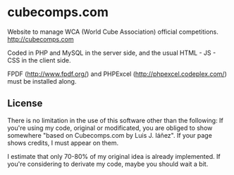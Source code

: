 cubecomps.com
=============

Website to manage WCA (World Cube Association) official competitions. http://cubecomps.com

Coded in PHP and MySQL in the server side, and the usual HTML - JS - CSS in the client side.

FPDF (http://www.fpdf.org/) and PHPExcel (http://phpexcel.codeplex.com/) must be installed along.

License
-------

There is no limitation in the use of this software other than the following:  If you're using my code, original or modificated, 
you are obliged to show somewhere "based on Cubecomps.com by Luis J. Iáñez".  If your page shows credits, I must appear 
on them.

I estimate that only 70-80% of my original idea is already implemented.  If you're considering to derivate my code, maybe
you should wait a bit.